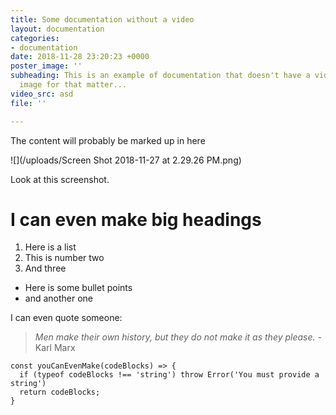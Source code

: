 ```yaml
---
title: Some documentation without a video
layout: documentation
categories:
- documentation
date: 2018-11-28 23:20:23 +0000
poster_image: ''
subheading: This is an example of documentation that doesn't have a video, or a poster
  image for that matter...
video_src: asd
file: ''

---
```

The content will probably be marked up in here

![](/uploads/Screen Shot 2018-11-27 at 2.29.26 PM.png)

Look at this screenshot.

# I can even make big headings

1. Here is a list
2. This is number two
3. And three

* Here is some bullet points
* and another one

I can even quote someone:

> _Men make their own history, but they do not make it as they please. -_ Karl Marx

    const youCanEvenMake(codeBlocks) => {
      if (typeof codeBlocks !== 'string') throw Error('You must provide a string')
      return codeBlocks;
    }